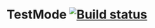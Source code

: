 # TestMode [![Build status](https://ci.appveyor.com/api/projects/status/luuahx436hbvum65?svg=true)](https://ci.appveyor.com/project/Aleksey43n/testmode)
